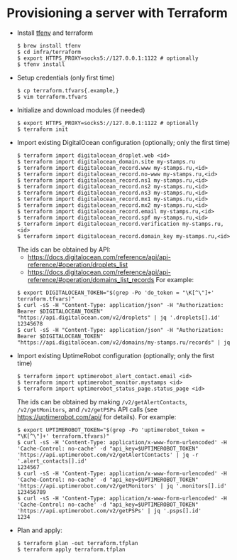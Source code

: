 # Provisioning a server with Terraform

* Install [tfenv](https://github.com/tfutils/tfenv) and terraform
  ```console
  $ brew install tfenv
  $ cd infra/terraform
  $ export HTTPS_PROXY=socks5://127.0.0.1:1122 # optionally
  $ tfenv install
  ```
* Setup credentials (only first time)
  ```console
  $ cp terraform.tfvars{.example,}
  $ vim terraform.tfvars
  ```
* Initialize and download modules (if needed)
  ```console
  $ export HTTPS_PROXY=socks5://127.0.0.1:1122 # optionally
  $ terraform init
  ```
* Import existing DigitalOcean configuration (optionally; only the first time)
  ```console
  $ terraform import digitalocean_droplet.web <id>
  $ terraform import digitalocean_domain.site my-stamps.ru
  $ terraform import digitalocean_record.www my-stamps.ru,<id>
  $ terraform import digitalocean_record.no-www my-stamps.ru,<id>
  $ terraform import digitalocean_record.ns1 my-stamps.ru,<id>
  $ terraform import digitalocean_record.ns2 my-stamps.ru,<id>
  $ terraform import digitalocean_record.ns3 my-stamps.ru,<id>
  $ terraform import digitalocean_record.mx1 my-stamps.ru,<id>
  $ terraform import digitalocean_record.mx2 my-stamps.ru,<id>
  $ terraform import digitalocean_record.email my-stamps.ru,<id>
  $ terraform import digitalocean_record.spf my-stamps.ru,<id>
  $ terraform import digitalocean_record.verification my-stamps.ru,<id>
  $ terraform import digitalocean_record.domain_key my-stamps.ru,<id>
  ```
  The ids can be obtained by API:
  - https://docs.digitalocean.com/reference/api/api-reference/#operation/droplets_list
  - https://docs.digitalocean.com/reference/api/api-reference/#operation/domains_list_records
  For example:
  ```console
  $ export DIGITALOCEAN_TOKEN="$(grep -Po 'do_token = "\K[^\"]+' terraform.tfvars)"
  $ curl -sS -H "Content-Type: application/json" -H "Authorization: Bearer $DIGITALOCEAN_TOKEN" "https://api.digitalocean.com/v2/droplets" | jq '.droplets[].id'
  12345678
  $ curl -sS -H "Content-Type: application/json" -H "Authorization: Bearer $DIGITALOCEAN_TOKEN" "https://api.digitalocean.com/v2/domains/my-stamps.ru/records" | jq
  ```
* Import existing UptimeRobot configuration (optionally; only the first time)
  ```console
  $ terraform import uptimerobot_alert_contact.email <id>
  $ terraform import uptimerobot_monitor.mystamps <id>
  $ terraform import uptimerobot_status_page.status_page <id>
  ```
  The ids can be obtained by making `/v2/getAlertContacts`, `/v2/getMonitors`, and `/v2/getPSPs` API calls (see https://uptimerobot.com/api/ for details).
  For example:
  ```console
  $ export UPTIMEROBOT_TOKEN="$(grep -Po 'uptimerobot_token = "\K[^\"]+' terraform.tfvars)"
  $ curl -sS -H 'Content-Type: application/x-www-form-urlencoded' -H 'Cache-Control: no-cache' -d "api_key=$UPTIMEROBOT_TOKEN" 'https://api.uptimerobot.com/v2/getAlertContacts' | jq -r '.alert_contacts[].id'
  1234567
  $ curl -sS -H 'Content-Type: application/x-www-form-urlencoded' -H 'Cache-Control: no-cache' -d "api_key=$UPTIMEROBOT_TOKEN" 'https://api.uptimerobot.com/v2/getMonitors' | jq '.monitors[].id'
  123456789
  $ curl -sS -H 'Content-Type: application/x-www-form-urlencoded' -H 'Cache-Control: no-cache' -d "api_key=$UPTIMEROBOT_TOKEN" 'https://api.uptimerobot.com/v2/getPSPs' | jq '.psps[].id'
  1234
  ```
* Plan and apply:
  ```console
  $ terraform plan -out terraform.tfplan
  $ terraform apply terraform.tfplan
  ```
